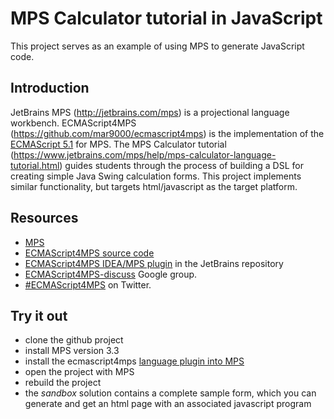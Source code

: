 # MPS Calculator tutorial in JavaScript

This project serves as an example of using MPS to generate JavaScript code.

## Introduction

JetBrains MPS (http://jetbrains.com/mps) is a projectional language workbench. ECMAScript4MPS (https://github.com/mar9000/ecmascript4mps) is the implementation of the [ECMAScript 5.1](http://www.ecma-international.org/ecma-262/5.1/) for MPS.
The MPS Calculator tutorial (https://www.jetbrains.com/mps/help/mps-calculator-language-tutorial.html) guides students through the process of building a DSL for creating simple Java Swing calculation forms. This project implements similar functionality, but targets html/javascript as the target platform.

## Resources

  * [MPS](http://jetbrains.com/mps)
  * [ECMAScript4MPS source code](https://github.com/mar9000/ecmascript4mps)
  * [ECMAScript4MPS IDEA/MPS plugin](https://plugins.jetbrains.com/plugin/8199) in the JetBrains repository
  * [ECMAScript4MPS-discuss](https://groups.google.com/forum/#!forum/ecmascript4mps-discuss) Google group.
  * [#ECMAScript4MPS](https://twitter.com/hashtag/ECMAScript4MPS) on Twitter.

## Try it out

  * clone the github project
  * install MPS version 3.3
  * install the ecmascript4mps [language plugin into MPS](https://www.jetbrains.com/mps/help/mps-calculator-language-tutorial.html)
  * open the project with MPS
  * rebuild the project
  * the *sandbox* solution contains a complete sample form, which you can generate and get an html page with an associated javascript program


